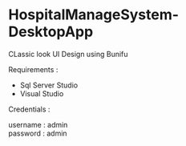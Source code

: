# HospitalManageSystem-DesktopApp

CLassic look UI Design using Bunifu

Requirements :
  * Sql Server Studio 
  * Visual Studio
  
Credentials :

  username : admin  
  password : admin
